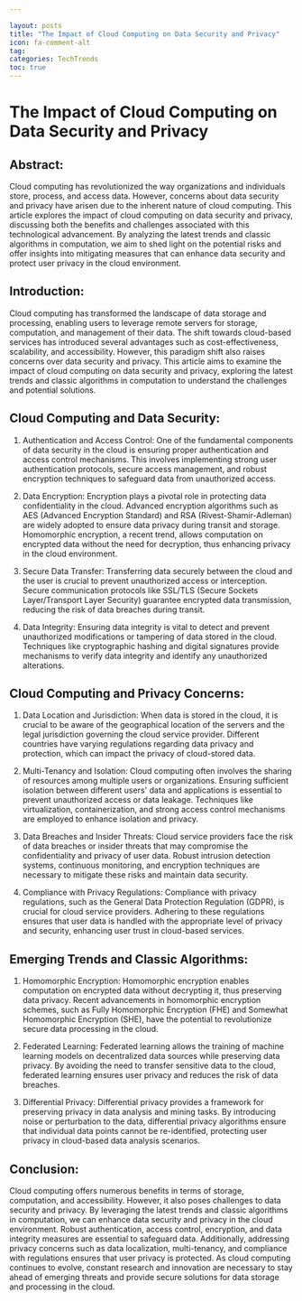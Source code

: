 ```yaml
---

layout: posts
title: "The Impact of Cloud Computing on Data Security and Privacy"
icon: fa-comment-alt
tag:      
categories: TechTrends
toc: true
---
```




# The Impact of Cloud Computing on Data Security and Privacy

## Abstract:
Cloud computing has revolutionized the way organizations and individuals store, process, and access data. However, concerns about data security and privacy have arisen due to the inherent nature of cloud computing. This article explores the impact of cloud computing on data security and privacy, discussing both the benefits and challenges associated with this technological advancement. By analyzing the latest trends and classic algorithms in computation, we aim to shed light on the potential risks and offer insights into mitigating measures that can enhance data security and protect user privacy in the cloud environment.

## Introduction:
Cloud computing has transformed the landscape of data storage and processing, enabling users to leverage remote servers for storage, computation, and management of their data. The shift towards cloud-based services has introduced several advantages such as cost-effectiveness, scalability, and accessibility. However, this paradigm shift also raises concerns over data security and privacy. This article aims to examine the impact of cloud computing on data security and privacy, exploring the latest trends and classic algorithms in computation to understand the challenges and potential solutions.

## Cloud Computing and Data Security:
1. Authentication and Access Control:
One of the fundamental components of data security in the cloud is ensuring proper authentication and access control mechanisms. This involves implementing strong user authentication protocols, secure access management, and robust encryption techniques to safeguard data from unauthorized access.

2. Data Encryption:
Encryption plays a pivotal role in protecting data confidentiality in the cloud. Advanced encryption algorithms such as AES (Advanced Encryption Standard) and RSA (Rivest-Shamir-Adleman) are widely adopted to ensure data privacy during transit and storage. Homomorphic encryption, a recent trend, allows computation on encrypted data without the need for decryption, thus enhancing privacy in the cloud environment.

3. Secure Data Transfer:
Transferring data securely between the cloud and the user is crucial to prevent unauthorized access or interception. Secure communication protocols like SSL/TLS (Secure Sockets Layer/Transport Layer Security) guarantee encrypted data transmission, reducing the risk of data breaches during transit.

4. Data Integrity:
Ensuring data integrity is vital to detect and prevent unauthorized modifications or tampering of data stored in the cloud. Techniques like cryptographic hashing and digital signatures provide mechanisms to verify data integrity and identify any unauthorized alterations.

## Cloud Computing and Privacy Concerns:
1. Data Location and Jurisdiction:
When data is stored in the cloud, it is crucial to be aware of the geographical location of the servers and the legal jurisdiction governing the cloud service provider. Different countries have varying regulations regarding data privacy and protection, which can impact the privacy of cloud-stored data.

2. Multi-Tenancy and Isolation:
Cloud computing often involves the sharing of resources among multiple users or organizations. Ensuring sufficient isolation between different users' data and applications is essential to prevent unauthorized access or data leakage. Techniques like virtualization, containerization, and strong access control mechanisms are employed to enhance isolation and privacy.

3. Data Breaches and Insider Threats:
Cloud service providers face the risk of data breaches or insider threats that may compromise the confidentiality and privacy of user data. Robust intrusion detection systems, continuous monitoring, and encryption techniques are necessary to mitigate these risks and maintain data security.

4. Compliance with Privacy Regulations:
Compliance with privacy regulations, such as the General Data Protection Regulation (GDPR), is crucial for cloud service providers. Adhering to these regulations ensures that user data is handled with the appropriate level of privacy and security, enhancing user trust in cloud-based services.

## Emerging Trends and Classic Algorithms:
1. Homomorphic Encryption:
Homomorphic encryption enables computation on encrypted data without decrypting it, thus preserving data privacy. Recent advancements in homomorphic encryption schemes, such as Fully Homomorphic Encryption (FHE) and Somewhat Homomorphic Encryption (SHE), have the potential to revolutionize secure data processing in the cloud.

2. Federated Learning:
Federated learning allows the training of machine learning models on decentralized data sources while preserving data privacy. By avoiding the need to transfer sensitive data to the cloud, federated learning ensures user privacy and reduces the risk of data breaches.

3. Differential Privacy:
Differential privacy provides a framework for preserving privacy in data analysis and mining tasks. By introducing noise or perturbation to the data, differential privacy algorithms ensure that individual data points cannot be re-identified, protecting user privacy in cloud-based data analysis scenarios.

## Conclusion:
Cloud computing offers numerous benefits in terms of storage, computation, and accessibility. However, it also poses challenges to data security and privacy. By leveraging the latest trends and classic algorithms in computation, we can enhance data security and privacy in the cloud environment. Robust authentication, access control, encryption, and data integrity measures are essential to safeguard data. Additionally, addressing privacy concerns such as data localization, multi-tenancy, and compliance with regulations ensures that user privacy is protected. As cloud computing continues to evolve, constant research and innovation are necessary to stay ahead of emerging threats and provide secure solutions for data storage and processing in the cloud.